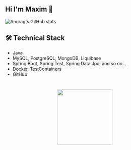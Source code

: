 ## Hi I'm Maxim 👋

![Anurag's GitHub stats](https://github-readme-stats.vercel.app/api?username=Starleken&show_icons=true&theme=transparent)

## 🛠 Technical Stack
*   Java
*   MySQL, PostgreSQL, MongoDB, Liquibase
*   Spring Boot, Spring Test, Spring Data Jpa, and so on...
*   Docker, TestContainers
*   GitHub

<div align="center" style="margin: 40px 0">
   <a href="https://github.com/romankh3/github-profile-views-counter">
       <img width="175px" src="https://komarev.com/ghpvc/?username=Starleken&color=DE002D">
   </a>
</div>

